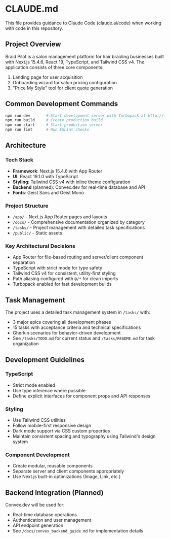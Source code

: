 # CLAUDE.md

This file provides guidance to Claude Code (claude.ai/code) when working with code in this repository.

## Project Overview

Braid Pilot is a salon management platform for hair braiding businesses built with Next.js 15.4.6, React 19, TypeScript, and Tailwind CSS v4. The application consists of three core components:
1. Landing page for user acquisition
2. Onboarding wizard for salon pricing configuration  
3. "Price My Style" tool for client quote generation

## Common Development Commands

```bash
npm run dev       # Start development server with Turbopack at http://localhost:3000
npm run build     # Create production build
npm run start     # Start production server
npm run lint      # Run ESLint checks
```

## Architecture

### Tech Stack
- **Framework**: Next.js 15.4.6 with App Router
- **UI**: React 19.1.0 with TypeScript
- **Styling**: Tailwind CSS v4 with inline theme configuration
- **Backend** (planned): Convex.dev for real-time database and API
- **Fonts**: Geist Sans and Geist Mono

### Project Structure
- `/app/` - Next.js App Router pages and layouts
- `/docs/` - Comprehensive documentation organized by category
- `/tasks/` - Project management with detailed task specifications
- `/public/` - Static assets

### Key Architectural Decisions
- App Router for file-based routing and server/client component separation
- TypeScript with strict mode for type safety
- Tailwind CSS v4 for consistent, utility-first styling
- Path aliasing configured with `@/*` for clean imports
- Turbopack enabled for fast development builds

## Task Management

The project uses a detailed task management system in `/tasks/` with:
- 3 major epics covering all development phases
- 15 tasks with acceptance criteria and technical specifications
- Gherkin scenarios for behavior-driven development
- See `/tasks/TODO.md` for current status and `/tasks/README.md` for task organization

## Development Guidelines

### TypeScript
- Strict mode enabled
- Use type inference where possible
- Define explicit interfaces for component props and API responses

### Styling
- Use Tailwind CSS utilities
- Follow mobile-first responsive design
- Dark mode support via CSS custom properties
- Maintain consistent spacing and typography using Tailwind's design system

### Component Development
- Create modular, reusable components
- Separate server and client components appropriately
- Use Next.js built-in optimizations (Image, Link, etc.)

## Backend Integration (Planned)

Convex.dev will be used for:
- Real-time database operations
- Authentication and user management
- API endpoint generation
- See `/docs/convex_backend_guide.md` for implementation details